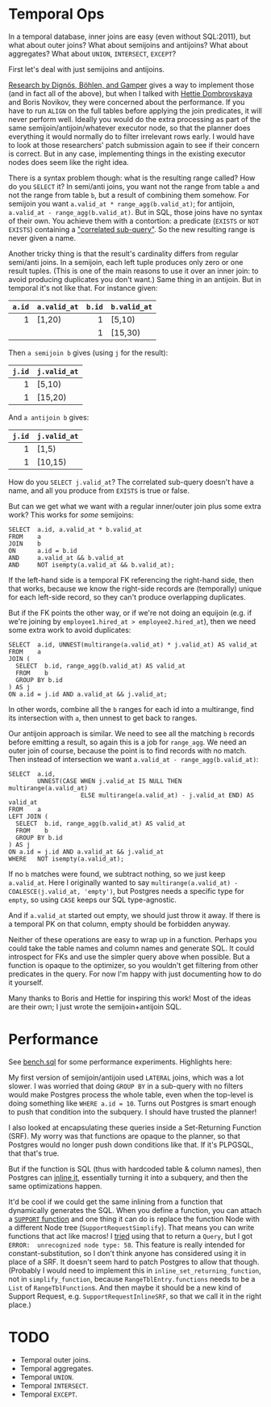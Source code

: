 # Temporal Ops

In a temporal database, inner joins are easy (even without SQL:2011), but what about outer joins?
What about semijoins and antijoins?
What about aggregates?
What about `UNION`, `INTERSECT`, `EXCEPT`?

First let's deal with just semijoins and antijoins.

[Research by Dignös, Böhlen, and Gamper](https://www.zora.uzh.ch/id/eprint/62963/1/p433-dignos.pdf) gives a way to implement those (and in fact all of the above),
but when I talked with [Hettie Dombrovskaya](https://github.com/hettie-d/) and Boris Novikov, they were concerned about the performance.
If you have to run `ALIGN` on the full tables before applying the join predicates, it will never perform well.
Ideally you would do the extra processing as part of the same semijoin/antijoin/whatever executor node,
so that the planner does everything it would normally do to filter irrelevant rows early.
I would have to look at those researchers' patch submission again to see if their concern is correct.
But in any case, implementing things in the existing executor nodes does seem like the right idea.

There is a syntax problem though: what is the resulting range called? How do you `SELECT` it?
In semi/anti joins, you want not the range from table `a` and not the range from table `b`, but a result of combining them somehow.
For semijoin you want `a.valid_at * range_agg(b.valid_at)`; for antijoin, `a.valid_at - range_agg(b.valid_at)`.
But in SQL, those joins have no syntax of their own.
You achieve them with a contortion: a predicate (`EXISTS` or `NOT EXISTS`) containing a ["correlated sub-query"](https://www.geeksforgeeks.org/sql-correlated-subqueries/).
So the new resulting range is never given a name.

Another tricky thing is that the result's cardinality differs from regular semi/anti joins.
In a semijoin, each left tuple produces only zero or one result tuples.
(This is one of the main reasons to use it over an inner join: to avoid producing duplicates you don't want.)
Same thing in an antijoin.
But in temporal it's not like that. For instance given:

| `a.id` | `a.valid_at` | `b.id` | `b.valid_at` |
| -----: | :----------- | -----: | :----------- |
|      1 | [1,20)       |      1 | [5,10)       |
|        |              |      1 | [15,30)      |

Then `a semijoin b` gives (using `j` for the result):

| `j.id` | `j.valid_at` |
| -----: | :----------- |
|      1 | [5,10)       |
|      1 | [15,20)      |

And `a antijoin b` gives:

| `j.id` | `j.valid_at` |
| -----: | :----------- |
|      1 | [1,5)        |
|      1 | [10,15)      |

How do you `SELECT j.valid_at`? The correlated sub-query doesn't have a name, and all you produce from `EXISTS` is true or false.

But can we get what we want with a regular inner/outer join plus some extra work?
This works for *some* semijoins:

```
SELECT  a.id, a.valid_at * b.valid_at
FROM    a
JOIN    b
ON      a.id = b.id
AND     a.valid_at && b.valid_at
AND     NOT isempty(a.valid_at && b.valid_at);
```

If the left-hand side is a temporal FK referencing the right-hand side,
then that works, because we know the right-side records are (temporally) unique for each left-side record,
so they can't produce overlapping duplicates.

But if the FK points the other way, or if we're not doing an equijoin (e.g. if we're joining by `employee1.hired_at > employee2.hired_at`),
then we need some extra work to avoid duplicates:

```
SELECT  a.id, UNNEST(multirange(a.valid_at) * j.valid_at) AS valid_at
FROM    a
JOIN (
  SELECT  b.id, range_agg(b.valid_at) AS valid_at
  FROM    b
  GROUP BY b.id
) AS j
ON a.id = j.id AND a.valid_at && j.valid_at;
```

In other words, combine all the `b` ranges for each id into a multirange, find its intersection with `a`, then unnest to get back to ranges.

Our antijoin approach is similar.
We need to see all the matching `b` records before emitting a result,
so again this is a job for `range_agg`.
We need an outer join of course, because the point is to find records with no match.
Then instead of intersection we want `a.valid_at - range_agg(b.valid_at)`:

```
SELECT  a.id,
        UNNEST(CASE WHEN j.valid_at IS NULL THEN multirange(a.valid_at)
                    ELSE multirange(a.valid_at) - j.valid_at END) AS valid_at
FROM    a
LEFT JOIN (
  SELECT  b.id, range_agg(b.valid_at) AS valid_at
  FROM    b
  GROUP BY b.id
) AS j
ON a.id = j.id AND a.valid_at && j.valid_at
WHERE   NOT isempty(a.valid_at);
```

If no `b` matches were found, we subtract nothing, so we just keep `a.valid_at`.
Here I originally wanted to say `multirange(a.valid_at) - COALESCE(j.valid_at, 'empty')`,
but Postgres needs a specific type for `empty`, so using `CASE` keeps our SQL type-agnostic.

And if `a.valid_at` started out empty, we should just throw it away.
If there is a temporal PK on that column, empty should be forbidden anyway.

Neither of these operations are easy to wrap up in a function.
Perhaps you could take the table names and column names and generate SQL.
It could introspect for FKs and use the simpler query above when possible.
But a function is opaque to the optimizer,
so you wouldn't get filtering from other predicates in the query.
For now I'm happy with just documenting how to do it yourself.

Many thanks to Boris and Hettie for inspiring this work!
Most of the ideas are their own; I just wrote the semijoin+antijoin SQL.

# Performance

See [bench.sql](bench.sql) for some performance experiments.
Highlights here:

My first version of semijoin/antijoin used `LATERAL` joins, which was a lot slower.
I was worried that doing `GROUP BY` in a sub-query with no filters would make Postgres process the whole table,
even when the top-level is doing something like `WHERE a.id = 10`.
Turns out Postgres is smart enough to push that condition into the subquery.
I should have trusted the planner!

I also looked at encapsulating these queries inside a Set-Returning Function (SRF).
My worry was that functions are opaque to the planner,
so that Postgres would no longer push down conditions like that.
If it's PLPGSQL, that that's true.

But if the function is SQL (thus with hardcoded table & column names),
then Postgres can [inline it](https://wiki.postgresql.org/wiki/Inlining_of_SQL_functions),
essentially turning it into a subquery,
and then the same optimizations happen.

It'd be cool if we could get the same inlining from a function that dynamically generates the SQL.
When you define a function, you can attach a [`SUPPORT` function](https://www.postgresql.org/docs/current/xfunc-optimization.html)
and one thing it can do is replace the function Node with a different Node tree (`SupportRequestSimplify`).
That means you can write functions that act like macros!
I [tried](https://github.com/pjungwir/temporal_ops/tree/inlined) using that to return a `Query`, but I got `ERROR:  unrecognized node type: 58`.
This feature is really intended for constant-substitution,
so I don't think anyone has considered using it in place of a SRF.
It doesn't seem hard to patch Postgres to allow that though.
(Probably I would need to implement this in `inline_set_returning_function`,
not in `simplify_function`, because `RangeTblEntry.functions` needs to be a `List` of `RangeTblFunction`s.
And then maybe it should be a new kind of Support Request, e.g. `SupportRequestInlineSRF`,
so that we call it in the right place.)


# TODO

- Temporal outer joins.
- Temporal aggregates.
- Temporal `UNION`.
- Temporal `INTERSECT`.
- Temporal `EXCEPT`.

